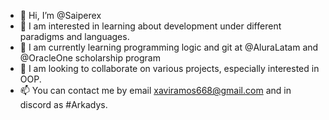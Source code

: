 - 👋 Hi, I’m @Saiperex
- 👀 I am interested in learning about development under different paradigms and languages.
- 🌱 I am currently learning programming logic and git at @AluraLatam and @OracleOne scholarship program
- 💞️ I am looking to collaborate on various projects, especially interested in OOP.
- 📫 You can contact me by email xaviramos668@gmail.com and in discord as #Arkadys.

<!---
Saiperex/Saiperex is a ✨ special ✨ repository because its `README.md` (this file) appears on your GitHub profile.
You can click the Preview link to take a look at your changes.
--->
